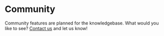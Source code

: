 # Community

Community features are planned for the knowledgebase. What would you like to see? [Contact us](mailto:ukan.ca.knowledgebase@gmail.com) and let us know!